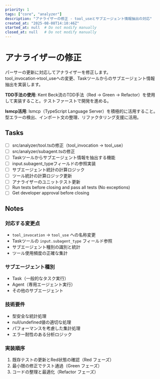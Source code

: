 ```yaml
---
priority: 1
tags: ["core", "analyzer"]
description: "アナライザーの修正 - tool_useとサブエージェント情報抽出の対応"
created_at: "2025-08-08T14:10:46Z"
started_at: null  # Do not modify manually
closed_at: null   # Do not modify manually
---
```


# アナライザーの修正

パーサーの更新に対応してアナライザーを修正します。tool_invocation→tool_useへの変更、Taskツールからのサブエージェント情報抽出を実装します。

**TDD手法の使用**: Kent Beck流のTDD手法（Red → Green → Refactor）を使用して実装すること。テストファーストで開発を進める。

**lsmcp活用**: lsmcp（TypeScript Language Server）を積極的に活用すること。型エラーの検出、インポート文の整理、リファクタリング支援に活用。

## Tasks

- [ ] src/analyzer/tool.tsの修正（tool_invocation → tool_use）
- [ ] src/analyzer/subagent.tsの修正
- [ ] Taskツールからサブエージェント情報を抽出する機能
- [ ] input.subagent_typeフィールドの参照実装
- [ ] サブエージェント統計の計算ロジック
- [ ] ツール統計の計算ロジック更新
- [ ] アナライザーのユニットテスト更新
- [ ] Run tests before closing and pass all tests (No exceptions)
- [ ] Get developer approval before closing

## Notes

### 対応する変更点
- `tool_invocation` → `tool_use` への名称変更
- Taskツールの `input.subagent_type` フィールド参照
- サブエージェント種別の識別と統計
- ツール使用頻度の正確な集計

### サブエージェント種別
- Task（一般的なタスク実行）
- Agent（専用エージェント実行）
- その他のサブエージェント

### 技術要件
- 型安全な統計処理
- null/undefined値の適切な処理
- パフォーマンスを考慮した集計処理
- エラー耐性のある分析ロジック

### 実装順序
1. 既存テストの更新とRed状態の確認（Red フェーズ）
2. 最小限の修正でテスト通過（Green フェーズ）
3. コードの整理と最適化（Refactor フェーズ）
